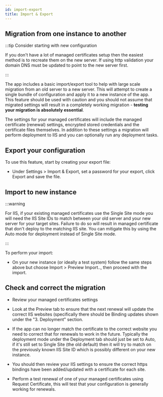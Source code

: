 ```yaml
---
id: import-export
title: Import & Export
---
```


## Migration from one instance to another

:::tip Consider starting with new configuration

If you don't have a lot of managed certificates setup then the easiest method is to recreate them on the new server. If using http validation your domain DNS must be updated to point to the new server first.

:::


The app includes a basic import/export tool to help with large scale migration from an old server to a new server. This will attempt to create a single bundle of configuration and apply it to a new instance of the app. This feature should be used with caution and you should not assume that migrated settings will result in a completely working migration - **testing your migration is absolutely essential**.

The settings for your managed certificates will include the managed certificate (renewal) settings, encrypted stored credentials and the certificate files themselves. In addition to these settings a migration will perform deployment to IIS and you can optionally run any deployment tasks.


## Export your configuration

To use this feature, start by creating your export file: 
- Under Settings > Import & Export, set a password for your export, click Export and save the file.

## Import to new instance

:::warning

For IIS, if your existing managed certificates use the Single Site mode you will need the IIS Site IDs to match between your old server and your new server for your target sites. Failure to do so will result in managed certificate that don't deploy to the matching IIS site. You can mitigate this by using the Auto mode for deployment instead of Single Site mode.

:::

To perform your import:
- On your new instance (or ideally a test system) follow the same steps above but choose Import > Preview Import.., then proceed with the import.

## Check and correct the migration
- Review your managed certificates settings
- Look at the Preview tab to ensure that the next renewal will update the correct IIS websites (specifically there should be Binding updates shown under the "3. Deployment" section. 
- If the app can no longer match the certificate to the correct website you need to correct that for renewals to work in the future. Typically the deployment mode under the Deployment tab should just be set to Auto, if it's still set to Single Site (the old default) then it will try to match on the previously known IIS Site ID which is possibly different on your new instance.

- You should then review your IIS settings to ensure the correct https bindings have been added/updated with a certificate for each site.
- Perform a test renewal of one of your managed certificates using Request Certificate, this will test that your configuration is generally working for renewals.

